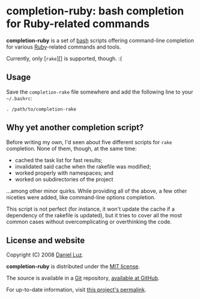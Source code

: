 # completion-ruby: bash completion for Ruby-related commands

**completion-ruby** is a set of [bash][] scripts offering command-line
completion for various [Ruby][]-related commands and tools.

Currently, only [`rake`][] is supported, though. :(

## Usage

Save the `completion-rake` file somewhere and add the following line
to your `~/.bashrc`:

    . /path/to/completion-rake

## Why yet another completion script?

Before writing my own, I'd seen about five different scripts for `rake`
completion. None of them, though, at the same time:

* cached the task list for fast results;
* invalidated said cache when the rakefile was modified;
* worked properly with namespaces; and
* worked on subdirectories of the project

...among other minor quirks. While providing all of the above, a few other
niceties were added, like command-line options completion.

This script is not perfect (for instance, it won't update the cache if
a dependency of the rakefile is updated), but it tries to cover all the
most common cases without overcomplicating or overthinking the code.

## License and website

Copyright (C) 2008 [Daniel Luz][].

**completion-ruby** is distributed under the [MIT license][].

The source is available in a [Git][] repository, [available at GitHub][repo].

For up-to-date information, visit [this project's permalink][permalink].

[bash]: http://www.gnu.org/software/bash/ (Bourne-Again Shell)
[Ruby]: http://www.ruby-lang.org/         (Ruby Programming Language)
[rake]: http://rake.rubyforge.org/        (Rake — Ruby Make)
[Daniel Luz]:  http://mernen.com/
[MIT license]: http://www.opensource.org/licenses/mit-license.php
[Git]:  http://git.or.cz/                 (Git — Fast Version Control System)
[repo]: http://github.com/mernen/completion-ruby/tree
[permalink]: http://mernen.com/projects/completion-ruby
